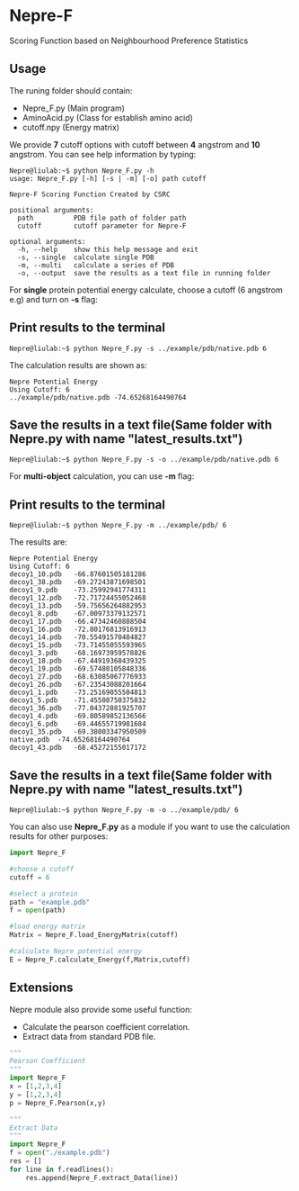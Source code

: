 # Nepre-F
Scoring Function based on Neighbourhood Preference Statistics  

Usage
----------
The runing folder should contain:
* Nepre_F.py (Main program)
* AminoAcid.py (Class for establish amino acid)
* cutoff.npy (Energy matrix)

We provide **7** cutoff options with cutoff between **4** angstrom and **10** angstrom.
You can see help information by typing:
```Shell
Nepre@liulab:~$ python Nepre_F.py -h
usage: Nepre_F.py [-h] [-s | -m] [-o] path cutoff

Nepre-F Scoring Function Created by CSRC

positional arguments:
  path          PDB file path of folder path
  cutoff        cutoff parameter for Nepre-F

optional arguments:
  -h, --help    show this help message and exit
  -s, --single  calculate single PDB
  -m, --multi   calculate a series of PDB
  -o, --output  save the results as a text file in running folder
```

For **single** protein potential energy calculate, choose a cutoff (6 angstrom e.g) and turn on **-s** flag:

## Print results to the terminal
```shell
Nepre@liulab:~$ python Nepre_F.py -s ../example/pdb/native.pdb 6
```
The calculation results are shown as:
```
Nepre Potential Energy
Using Cutoff: 6
../example/pdb/native.pdb -74.65268164490764
```

## Save the results in a text file(Same folder with Nepre.py with name "latest_results.txt")
```Shell
Nepre@liulab:~$ python Nepre_F.py -s -o ../example/pdb/native.pdb 6
```

For **multi-object** calculation, you can use **-m** flag:

## Print results to the terminal
```Shell
Nepre@liulab:~$ python Nepre_F.py -m ../example/pdb/ 6
```
The results are:
```
Nepre Potential Energy
Using Cutoff: 6
decoy1_10.pdb 	-66.87601505181286
decoy1_38.pdb 	-69.27243871698501
decoy1_9.pdb 	-73.25992941774311
decoy1_12.pdb 	-72.71724455052468
decoy1_13.pdb 	-59.75656264882953
decoy1_8.pdb 	-67.00973379132571
decoy1_17.pdb 	-66.47342460888504
decoy1_16.pdb 	-72.80176813916913
decoy1_14.pdb 	-70.55491570484827
decoy1_15.pdb 	-73.71455055593965
decoy1_3.pdb 	-68.16973959578826
decoy1_18.pdb 	-67.44919368439325
decoy1_19.pdb 	-69.57480105848336
decoy1_27.pdb 	-68.63085067776933
decoy1_26.pdb 	-67.23543088201664
decoy1_1.pdb 	-73.25169055504813
decoy1_5.pdb 	-71.45508750375832
decoy1_36.pdb 	-77.04372881925707
decoy1_4.pdb 	-69.80589852136566
decoy1_6.pdb 	-69.44655719981684
decoy1_35.pdb 	-69.38003347950509
native.pdb 	-74.65268164490764
decoy1_43.pdb 	-68.45272155017172
```

## Save the results in a text file(Same folder with Nepre.py with name "latest_results.txt")
```Shell
Nepre@liulab:~$ python Nepre_F.py -m -o ../example/pdb/ 6
```

You can also use **Nepre_F.py** as a module if you want to use the calculation results for other purposes:
```Python
import Nepre_F

#choose a cutoff
cutoff = 6

#select a protein
path = "example.pdb"
f = open(path)

#load energy matrix
Matrix = Nepre_F.load_EnergyMatrix(cutoff)

#calculate Nepre potential energy
E = Nepre_F.calculate_Energy(f,Matrix,cutoff)
```

Extensions
----------
Nepre module also provide some useful function:
* Calculate the pearson coefficient correlation.
* Extract data from standard PDB file.
```Python
"""
Pearson Coefficient
"""
import Nepre_F
x = [1,2,3,4]
y = [1,2,3,4]
p = Nepre_F.Pearson(x,y)

"""
Extract Data
"""
import Nepre_F
f = open("./example.pdb")
res = []
for line in f.readlines():
    res.append(Nepre_F.extract_Data(line))
```
